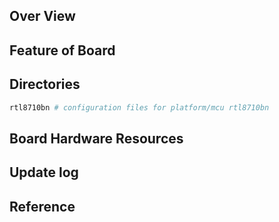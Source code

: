 ## Over View

## Feature of Board

## Directories

```sh
rtl8710bn # configuration files for platform/mcu rtl8710bn
```

## Board Hardware Resources

## Update log

## Reference
